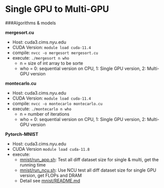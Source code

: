 # Single GPU to Multi-GPU


###Algorithms & models

**mergesort.cu**
- Host: cuda3.cims.nyu.edu
- CUDA Version: `module load cuda-11.4`
- compile: `nvcc -o mergesort mergesort.cu`
- execute: `./mergesort n who`
  - n = size of int array to be sorte
  - who = 0: sequential version on CPU, 1: Single GPU version, 2: Multi-GPU version

**montecarlo.cu**
- Host: cuda3.cims.nyu.edu
- CUDA Version: `module load cuda-11.4`
- compile: `nvcc -o montecarlo montecarlo.cu`
- execute: `./montecarlo n who`
  - n = number of iterations
  - who = 0: sequential version on CPU, 1: Single GPU version, 2: Multi-GPU version

**Pytorch-MNIST**
- Host: cuda3.cims.nyu.edu
- CUDA Version `module load cuda-11.8`
- execute:
  - [mnist/run_app.sh](mnist/run_app.sh): Test all diff dataset size for single & multi, get the running time
  - [mnist/run_ncu.sh](mnist/run_ncu.sh): Use NCU test all diff dataset size for single GPU version, get FLOPs and DRAM
  - Detail see [mnist/README.md](mnist/README.md)

